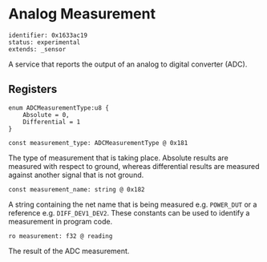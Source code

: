 # Analog Measurement

    identifier: 0x1633ac19
    status: experimental
    extends: _sensor
    
A service that reports the output of an analog to digital converter (ADC).

## Registers

    enum ADCMeasurementType:u8 {
        Absolute = 0,
        Differential = 1
    }

    const measurement_type: ADCMeasurementType @ 0x181
The type of measurement that is taking place. Absolute results are measured with respect to ground, whereas differential results are measured against another signal that is not ground.

    const measurement_name: string @ 0x182
A string containing the net name that is being measured e.g. `POWER_DUT` or a reference e.g. `DIFF_DEV1_DEV2`. These constants can be used to identify a measurement in program code.

    ro measurement: f32 @ reading
    
The result of the ADC measurement.
